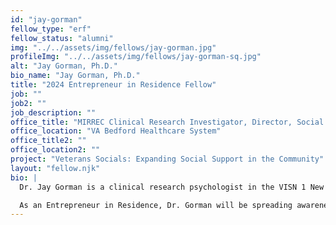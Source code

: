 ```yaml
---
id: "jay-gorman"
fellow_type: "erf"
fellow_status: "alumni"
img: "../../assets/img/fellows/jay-gorman.jpg"
profileImg: "../../assets/img/fellows/jay-gorman-sq.jpg"
alt: "Jay Gorman, Ph.D."
bio_name: "Jay Gorman, Ph.D."
title: "2024 Entrepreneur in Residence Fellow"
job: ""
job2: ""
job_description: ""
office_title: "MIRREC Clinical Research Investigator, Director, Social Reintegration Research Program"
office_location: "VA Bedford Healthcare System"
office_title2: ""
office_location2: ""
project: "Veterans Socials: Expanding Social Support in the Community"
layout: "fellow.njk"
bio: |
  Dr. Jay Gorman is a clinical research psychologist in the VISN 1 New England Mental Illness Research, Education, and Clinical (MIRREC) Center and Director of the Social Reintegration Research Program at the VA Bedford Healthcare System. He also serves as an Assistant Professor at the Boston University School of Medicine and on several treatment related committees within and outside of VA. Dr. Gorman received seed funding through the VHA Shark Tank Competition to boost community reintegration for Veterans seeking independent living. Since then, Dr. Gorman has continued to develop and improve social reintegration programs and offerings for Veterans.<br><br>

  As an Entrepreneur in Residence, Dr. Gorman will be spreading awareness of the need for increased social reintegration services and programs across VA facilities and identifying new facilities to spread his programs to. He will be creating a multidisciplinary stakeholder collaboration plan, disseminating Veterans Social guidance to external VA collaborators, and decreasing loneliness and increasing social support systems for Veterans across the U.S.
---
```

